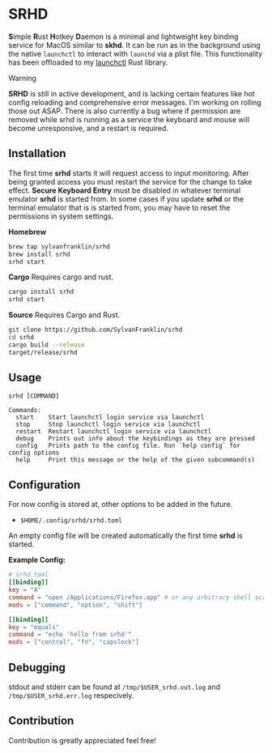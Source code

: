 # SRHD
**S**imple **R**ust **H**otkey **D**aemon is a minimal and lightweight key
binding service for MacOS similar to **skhd**. It can be run as in the
background using the native `launchctl` to interact with `launchd` via a plist
file. This functionality has been offloaded to my [launchctl](https://github.com/sylvanfranklin/launchctl) Rust library. 

> [!WARNING]  
> **SRHD** is still in active development, and is lacking certain features like
> hot config reloading and comprehensive error messages. I'm working on rolling
> those out ASAP. There is also currently a bug where if permission are removed
> while srhd is running as a service the keyboard and mouse will become
> unresponsive, and a restart is required. 

## Installation 
The first time **srhd** starts it will request access to input monitoring.
After being granted access you must restart the service for the change to take
effect. __Secure Keyboard Entry__ must be disabled in whatever terminal
emulator **srhd** is started from. In some cases if you update **srhd** or the
terminal emulator that is is started from, you may have to reset the
permissions in system settings.

**Homebrew**
```sh
brew tap sylvanfranklin/srhd 
brew install srhd
srhd start
```

**Cargo**
Requires cargo and rust.    
```sh
cargo install srhd
srhd start
```

**Source** 
Requires Cargo and Rust.    
```sh
git clone https://github.com/SylvanFranklin/srhd
cd srhd 
cargo build --release 
target/release/srhd
```

## Usage
```
srhd [COMMAND]

Commands:
  start    Start launchctl login service via launchctl
  stop     Stop launchctl login service via launchctl
  restart  Restart launchctl login service via launchctl
  debug    Prints out info about the keybindings as they are pressed
  config   Prints path to the config file. Run `help config` for config options
  help     Print this message or the help of the given subcommand(s)
```

## Configuration

For now config is stored at, other options to be added in the future.
- `$HOME/.config/srhd/srhd.toml`

An empty config file will be created automatically the first time **srhd** is
started.

**Example Config:** 
```toml
# srhd.toml
[[binding]]
key = "A"
command = "open /Applications/Firefox.app" # or any arbitrary shell script
mods = ["command", "option", "shift"]

[[binding]]
key = "equals"
command = "echo 'hello from srhd'"
mods = ["control", "fn", "capslock"]
```



## Debugging
stdout and stderr can be found at `/tmp/$USER_srhd.out.log` and
`/tmp/$USER_srhd.err.log` respecively.

## Contribution
Contribution is greatly appreciated feel free!

